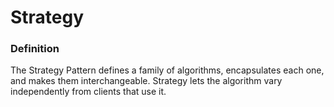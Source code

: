 # Strategy

### Definition

The Strategy Pattern defines a family of algorithms, encapsulates each one, and makes them
interchangeable.
Strategy lets the algorithm vary independently from clients that use it.